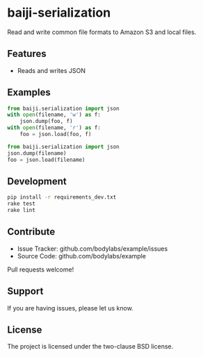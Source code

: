 baiji-serialization
===================

Read and write common file formats to Amazon S3 and local files.


Features
--------

- Reads and writes JSON


Examples
--------

```py
from baiji.serialization import json
with open(filename, 'w') as f:
    json.dump(foo, f)
with open(filename, 'r') as f:
    foo = json.load(foo, f)
```

```py
from baiji.serialization import json
json.dump(filename)
foo = json.load(filename)
```


Development
-----------

```sh
pip install -r requirements_dev.txt
rake test
rake lint
```


Contribute
----------

- Issue Tracker: github.com/bodylabs/example/issues
- Source Code: github.com/bodylabs/example

Pull requests welcome!


Support
-------

If you are having issues, please let us know.


License
-------

The project is licensed under the two-clause BSD license.
